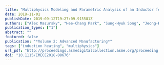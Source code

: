 ```yaml
---
title: "Multiphysics Modeling and Parametric Analysis of an Inductor for Heating Thin Sheet Materials"
date: 2018-11-01
publishDate: 2019-09-12T19:27:09.915581Z
authors: ["Alex Mazursky", "Hee-Chang Park", "Sung-Hyuk Song", "Jeong-Hoi Koo"]
publication_types: ["1"]
abstract: ""
featured: false
publication: "*Volume 2: Advanced Manufacturing*"
tags: ["induction heating", "multiphysics"]
url_pdf: "http://proceedings.asmedigitalcollection.asme.org/proceeding.aspx?doi=10.1115/IMECE2018-88676"
doi: "10.1115/IMECE2018-88676"
---
```


